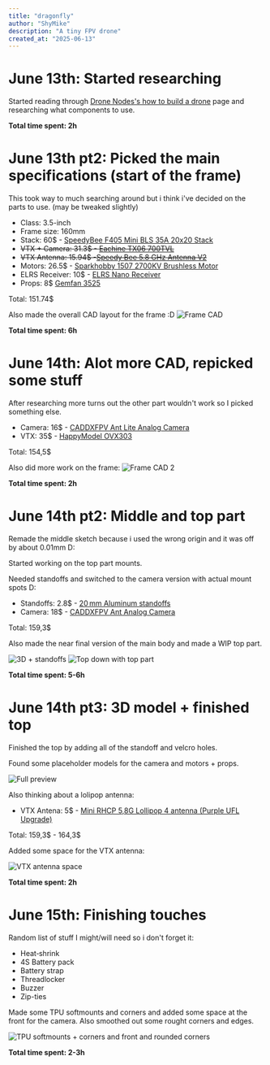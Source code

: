 ```yaml
---
title: "dragonfly"
author: "ShyMike"
description: "A tiny FPV drone"
created_at: "2025-06-13"
---
```


# June 13th: Started researching

Started reading through [Drone Nodes's how to build a drone](https://dronenodes.com/how-to-build-a-drone) page and researching what components to use.

**Total time spent: 2h**

# June 13th pt2: Picked the main specifications (start of the frame)

This took way to much searching around but i think i've decided on the parts to use. (may be tweaked slightly)

* Class: 3.5-inch
* Frame size: 160mm
* Stack: 60$ - [SpeedyBee F405 Mini BLS 35A 20x20 Stack](https://www.speedybee.com/speedybee-f405-mini-bls-35a-20x20-stack)
* ~~VTX + Camera: 31.3$ - [Eachine TX06 700TVL](https://www.eachine.com/Eachine-TX06-700TVL-FOV-130-Degree-5_8Ghz-40CH-Smart-Audio-Mini-FPV-Camera-AIO-Transmitter-For-RC-Dr-p-1418.html)~~
* ~~VTX Antenna: 15.94$ -[Speedy Bee 5.8 GHz Antenna V2](https://www.speedybee.com/speedy-bee-5-8-ghz-antenna-v2)~~
* Motors: 26.5$ - [Sparkhobby 1507 2700KV Brushless Motor](https://pt.aliexpress.com/item/1005004705279900.html)
* ELRS Receiver: 10$ - [ELRS Nano Receiver](https://betafpv.com/products/elrs-nano-receiver?variant=39416095408262)
* Props: 8$ [Gemfan 3525](https://pt.aliexpress.com/item/1005008848979300.html)

Total: 151.74$

Also made the overall CAD layout for the frame :D
![Frame CAD](https://hc-cdn.hel1.your-objectstorage.com/s/v3/5b2626ecb779dc0d99ee2c1be186579d402ae7a0_image.png)

**Total time spent: 6h**

# June 14th: Alot more CAD, repicked some stuff

After researching more turns out the other part wouldn't work so I picked something else.

* Camera: 16$ - [CADDXFPV Ant Lite Analog Camera](https://caddxfpv.com/products/caddxfpv-ant-lite-4-3-fpvcycle-edition)
* VTX: 35$ - [HappyModel OVX303](https://pt.aliexpress.com/item/1005003265460404.html)

Total: 154,5$

Also did more work on the frame:
![Frame CAD 2](https://hc-cdn.hel1.your-objectstorage.com/s/v3/2918d6416f5398e8eceff8c1f5d976933e912e31_image.png)

**Total time spent: 2h**

# June 14th pt2: Middle and top part

Remade the middle sketch because i used the wrong origin and it was off by about 0.01mm D:

Started working on the top part mounts.

Needed standoffs and switched to the camera version with actual mount spots D:

* Standoffs: 2.8$ - [20 mm Aluminum standoffs](https://pt.aliexpress.com/item/1005007945167923.html)
* Camera: 18$ - [CADDXFPV Ant Analog Camera](https://caddxfpv.com/products/caddx-ant-analog-camera?variant=32810079682659)

Total: 159,3$

Also made the near final version of the main body and made a WIP top part.

![3D + standoffs](https://hc-cdn.hel1.your-objectstorage.com/s/v3/5f502a8d05daaa797ed12a82fc53997cae4d3b45_image.png)
![Top down with top part](https://hc-cdn.hel1.your-objectstorage.com/s/v3/e6c3fb94d2e8971ae5db10ac1489111ca909f2d5_image.png)

**Total time spent: 5-6h**

# June 14th pt3: 3D model + finished top

Finished the top by adding all of the standoff and velcro holes.

Found some placeholder models for the camera and motors + props.

![Full preview](https://hc-cdn.hel1.your-objectstorage.com/s/v3/9fc8186d84a3f0c781fe96a642a2f580b348be2d_image.png)

Also thinking about a lolipop antenna:

* VTX Antena: 5$ - [Mini RHCP 5,8G Lollipop 4 antenna (Purple UFL Upgrade)](https://es.aliexpress.com/item/1005001305298735.html)

Total: 159,3$ - 164,3$

Added some space for the VTX antenna:

![VTX antenna space](https://hc-cdn.hel1.your-objectstorage.com/s/v3/e8ba2fdc1a6fd2337bf9718c5a9889258524ddde_image.png)

**Total time spent: 2h**

# June 15th: Finishing touches

Random list of stuff I might/will need so i don't forget it:

* Heat‑shrink
* 4S Battery pack
* Battery strap
* Threadlocker
* Buzzer
* Zip-ties

Made some TPU softmounts and corners and added some space at the front for the camera. Also smoothed out some rought corners and edges.

![TPU softmounts + corners and front and rounded corners](https://hc-cdn.hel1.your-objectstorage.com/s/v3/6c172f78364f25885eea8760604e58945fee0a5a_image.png)

**Total time spent: 2-3h**